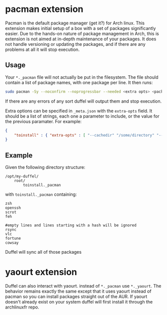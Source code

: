 # pacman extension

Pacman is the default package manager (get it?) for Arch linux. This extension
makes initial setup of a box with a set of packages significantly easier. Due to
the hands-on nature of package management in Arch, this is extension is not
aimed at in-depth maintenance of your packages. It does not handle versioning or
updating the packages, and if there are any problems at all it will stop
execution.

## Usage

Your `*._pacman` file will not actually be put in the filesystem. The file
should contain a list of package names, with one package per line. It then runs:

```bash
sudo pacman -Sy --noconfirm --noprogressbar --needed <extra opts> <packages>
```

If there are any errors of any sort duffel will output them and stop execution.

Extra options can be specified in `_meta.json` with the `extra-opts` field. It
should be a list of strings, each one a parameter to include, or the value for
the previous paramater. For example:
```json
{
    "toinstall" : { "extra-opts" : [ "--cachedir" "/some/directory" "--debug" ] }
}
```

## Example

Given the following directory structure:
```
/opt/my-duffel/
    root/
        toinstall._pacman
```

with `toinstall._pacman` containing:
```
zsh
openssh
scrot
feh

#empty lines and lines starting with a hash will be ignored
rsync
vlc
fortune
cowsay
```

Duffel will sync all of those packages

# yaourt extension

Duffel can also interact with yaourt. instead of `*._pacman` use `*._yaourt`.
The behavior remains exactly the same except that it uses yaourt instead of
pacman so you can install packages straight out of the AUR. If yaourt doesn't
already exist on your system duffel will first install it through the
archlinuxfr repo.
